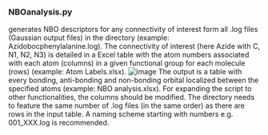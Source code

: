 ### NBOanalysis.py 
generates NBO descriptors for any connectivity of interest form all .log files (Gaussian output files) in the directory (example: Azidobocphenylalanine.log). The connectivity of interest (here Azide with C, N1, N2, N3) is detailed in a Excel table with the atom numbers associated with each atom (columns) in a given functional group for each molecule (rows) (example: Atom Labels.xlsx).
![image](https://user-images.githubusercontent.com/119889793/206613969-f36a85e1-5029-4334-b2cb-269a0056bf2d.png)
The output is a table with every bonding, anti-bonding and non-bonding orbital localized between the specified atoms (example: NBO analysis.xlsx). 
For expanding the script to other functionalities, the columns should be modified. The directory needs to feature the same number of .log files (in the same order) as there are rows in the input table. A naming scheme starting with numbers e.g. 001_XXX.log is recommended. 
